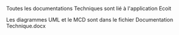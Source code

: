 Toutes les documentations Techniques sont lié à l'application Ecoit 

Les diagrammes UML et le MCD sont dans le fichier Documentation Technique.docx
